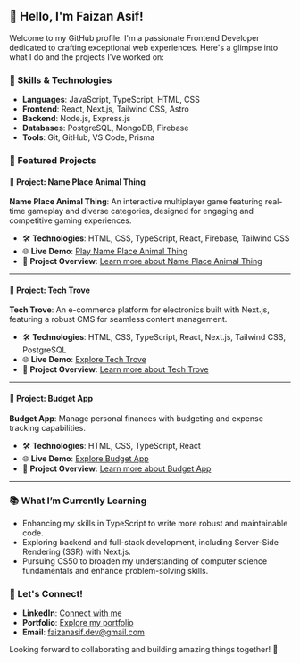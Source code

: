 ## 👋 Hello, I'm Faizan Asif!

Welcome to my GitHub profile. I'm a passionate Frontend Developer dedicated to crafting exceptional web experiences. Here's a glimpse into what I do and the projects I've worked on:

### 🧰 Skills & Technologies

- **Languages**: JavaScript, TypeScript, HTML, CSS
- **Frontend**: React, Next.js, Tailwind CSS, Astro
- **Backend**: Node.js, Express.js
- **Databases**: PostgreSQL, MongoDB, Firebase
- **Tools**: Git, GitHub, VS Code, Prisma

### 🌟 Featured Projects

#### 🚀 Project: Name Place Animal Thing

**Name Place Animal Thing**: An interactive multiplayer game featuring real-time gameplay and diverse categories, designed for engaging and competitive gaming experiences.

- 🛠️ **Technologies**: HTML, CSS, TypeScript, React, Firebase, Tailwind CSS
- 🌐 **Live Demo**: [Play Name Place Animal Thing](https://geega-game.netlify.app/)
- 📖 **Project Overview**: [Learn more about Name Place Animal Thing](https://portfolio-faizan-asif.vercel.app/01-name-place-animal-thing)

---

#### 🚀 Project: Tech Trove

**Tech Trove**: An e-commerce platform for electronics built with Next.js, featuring a robust CMS for seamless content management.

- 🛠️ **Technologies**: HTML, CSS, TypeScript, React, Next.js, Tailwind CSS, PostgreSQL
- 🌐 **Live Demo**: [Explore Tech Trove](https://tech-trove-store.vercel.app/)
- 📖 **Project Overview**: [Learn more about Tech Trove](https://portfolio-faizan-asif.vercel.app/02-tech-trove)

---

#### 🚀 Project: Budget App

**Budget App**: Manage personal finances with budgeting and expense tracking capabilities.

- 🛠️ **Technologies**: HTML, CSS, TypeScript, React
- 🌐 **Live Demo**: [Explore Budget App](https://geega-budget.netlify.app/)
- 📖 **Project Overview**: [Learn more about Budget App](https://portfolio-faizan-asif.vercel.app/03-budget-app)

---

### 📚 What I’m Currently Learning

- Enhancing my skills in TypeScript to write more robust and maintainable code.
- Exploring backend and full-stack development, including Server-Side Rendering (SSR) with Next.js.
- Pursuing CS50 to broaden my understanding of computer science fundamentals and enhance problem-solving skills.

### 💬 Let's Connect!

- **LinkedIn**: [Connect with me](https://www.linkedin.com/in/faizanasif/)
- **Portfolio**: [Explore my portfolio](https://portfolio-faizan-asif.vercel.app/)
- **Email**: [faizanasif.dev@gmail.com](mailto:faizanasif.dev@gmail.com)

Looking forward to collaborating and building amazing things together! 🚀
